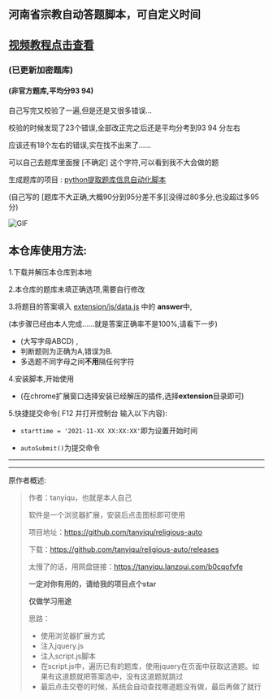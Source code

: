 ## 河南省宗教自动答题脚本，可自定义时间

## [视频教程点击查看](https://gitee.com/zkeq/religious-auto/raw/main/not100.mp4)

### (已更新加密题库)

#### (非官方题库,平均分93 94)

自己写完又校验了一遍,但是还是又很多错误...

校验的时候发现了23个错误,全部改正完之后还是平均分考到93  94 分左右

应该还有18个左右的错误,实在找不出来了......

可以自己去题库里面搜  [不确定]   这个字符,可以看到我不大会做的题

生成题库的项目 : [python提取题库信息自动化脚本](https://github.com/zkeq/religious-auto_data-py)

(自己写的  [题库不大正确,大概90分到95分差不多][没得过80多分,也没超过多95分)

![GIF](https://edu-image.nosdn.127.net/D97468EE8EBE2D04A09C4B76A3F55FE6.gif)

## 本仓库使用方法:

1.下载并解压本仓库到本地

2.本仓库的题库未填正确选项,需要自行修改

3.将题目的答案填入 [extension/js/data.js](/extension/js/data.js) 中的 **answer**中,

  (本步骤已经由本人完成......就是答案正确率不是100%,请看下一步)
  -  (大写字母ABCD) , 
  -  判断题则为正确为A,错误为B. 
  -  多选题不同字母之间**不用**隔任何字符

4.安装脚本,开始使用
  - (在chrome扩展窗口选择安装已经解压的插件,选择**extension**目录即可)

5.快捷提交命令( F12 并打开控制台 输入以下内容): 
  -  ` starttime = '2021-11-XX XX:XX:XX' `即为设置开始时间

  - `autoSubmit()`为提交命令

-------------
-------------
原作者概述:

> 作者：tanyiqu，也就是本人自己
>
> 软件是一个浏览器扩展，安装后点击图标即可使用
> 
> 
> 
> 项目地址：https://github.com/tanyiqu/religious-auto
> 
> 下载：https://github.com/tanyiqu/religious-auto/releases
> 
> 太慢了的话，用网盘链接：https://tanyiqu.lanzoui.com/b0cqofvfe
> 
> **一定对你有用的，请给我的项目点个star**
>
> **仅做学习用途**
> 
> 思路：
> 
> - 使用浏览器扩展方式
> - 注入jquery.js
> - 注入script.js脚本
> - 在script.js中，遍历已有的题库，使用jquery在页面中获取这道题。如果有这道题就把答案选中，没有这道题就跳过
> - 最后点击交卷的时候，系统会自动查找哪道题没有做，最后再做了就行
